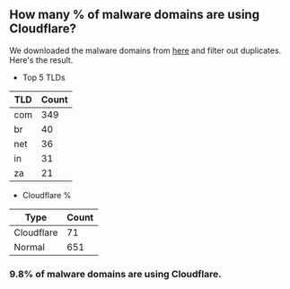 ## How many % of malware domains are using Cloudflare?


We downloaded the malware domains from [here](https://urlhaus.abuse.ch) and filter out duplicates.
Here's the result.


[//]: # (start replacement)


- Top 5 TLDs

| TLD | Count |
| --- | --- |
| com | 349 |
| br | 40 |
| net | 36 |
| in | 31 |
| za | 21 |


- Cloudflare %

| Type | Count |
| --- | --- |
| Cloudflare | 71 |
| Normal | 651 |


### 9.8% of malware domains are using Cloudflare.